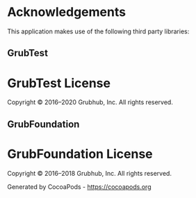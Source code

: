 # Acknowledgements
This application makes use of the following third party libraries:

## GrubTest

# GrubTest License

Copyright © 2016–2020 Grubhub, Inc. All rights reserved.


## GrubFoundation

# GrubFoundation License

Copyright © 2016–2018 Grubhub, Inc. All rights reserved.

Generated by CocoaPods - https://cocoapods.org
